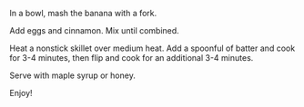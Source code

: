 In a bowl, mash the banana with a fork.

Add eggs and cinnamon. Mix until combined.

Heat a nonstick skillet over medium heat. Add a spoonful of batter and cook for 3-4 minutes, then flip and cook for an additional 3-4 minutes.

Serve with maple syrup or honey.

Enjoy!
